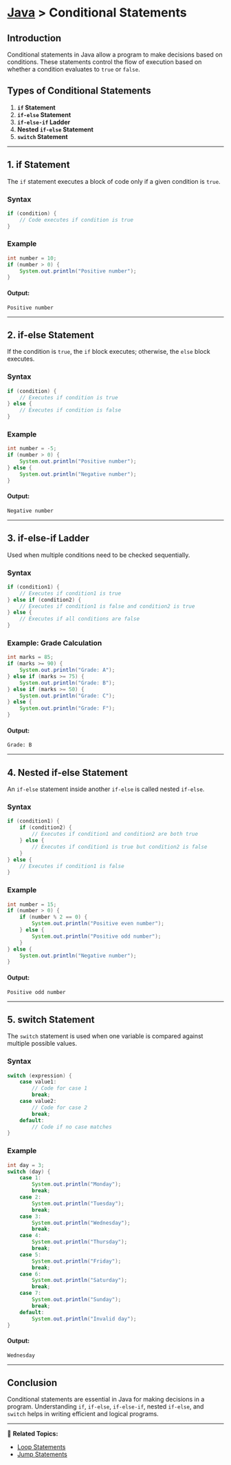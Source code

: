 # [Java](../) > Conditional Statements

## Introduction
Conditional statements in Java allow a program to make decisions based on conditions. These statements control the flow of execution based on whether a condition evaluates to `true` or `false`.

## Types of Conditional Statements
1. **`if` Statement**
2. **`if-else` Statement**
3. **`if-else-if` Ladder**
4. **Nested `if-else` Statement**
5. **`switch` Statement**

---

## 1. if Statement
The `if` statement executes a block of code only if a given condition is `true`.

### Syntax
```java
if (condition) {
    // Code executes if condition is true
}
```

### Example
```java
int number = 10;
if (number > 0) {
    System.out.println("Positive number");
}
```
#### Output:
```
Positive number
```

---

## 2. if-else Statement
If the condition is `true`, the `if` block executes; otherwise, the `else` block executes.

### Syntax
```java
if (condition) {
    // Executes if condition is true
} else {
    // Executes if condition is false
}
```

### Example
```java
int number = -5;
if (number > 0) {
    System.out.println("Positive number");
} else {
    System.out.println("Negative number");
}
```
#### Output:
```
Negative number
```

---

## 3. if-else-if Ladder
Used when multiple conditions need to be checked sequentially.

### Syntax
```java
if (condition1) {
    // Executes if condition1 is true
} else if (condition2) {
    // Executes if condition1 is false and condition2 is true
} else {
    // Executes if all conditions are false
}
```

### Example: Grade Calculation
```java
int marks = 85;
if (marks >= 90) {
    System.out.println("Grade: A");
} else if (marks >= 75) {
    System.out.println("Grade: B");
} else if (marks >= 50) {
    System.out.println("Grade: C");
} else {
    System.out.println("Grade: F");
}
```
#### Output:
```
Grade: B
```

---

## 4. Nested if-else Statement
An `if-else` statement inside another `if-else` is called nested `if-else`.

### Syntax
```java
if (condition1) {
    if (condition2) {
        // Executes if condition1 and condition2 are both true
    } else {
        // Executes if condition1 is true but condition2 is false
    }
} else {
    // Executes if condition1 is false
}
```

### Example
```java
int number = 15;
if (number > 0) {
    if (number % 2 == 0) {
        System.out.println("Positive even number");
    } else {
        System.out.println("Positive odd number");
    }
} else {
    System.out.println("Negative number");
}
```
#### Output:
```
Positive odd number
```

---

## 5. switch Statement
The `switch` statement is used when one variable is compared against multiple possible values.

### Syntax
```java
switch (expression) {
    case value1:
        // Code for case 1
        break;
    case value2:
        // Code for case 2
        break;
    default:
        // Code if no case matches
}
```

### Example
```java
int day = 3;
switch (day) {
    case 1:
        System.out.println("Monday");
        break;
    case 2:
        System.out.println("Tuesday");
        break;
    case 3:
        System.out.println("Wednesday");
        break;
    case 4:
        System.out.println("Thursday");
        break;
    case 5:
        System.out.println("Friday");
        break;
    case 6:
        System.out.println("Saturday");
        break;
    case 7:
        System.out.println("Sunday");
        break;
    default:
        System.out.println("Invalid day");
}
```
#### Output:
```
Wednesday
```

---

## Conclusion
Conditional statements are essential in Java for making decisions in a program. Understanding `if`, `if-else`, `if-else-if`, nested `if-else`, and `switch` helps in writing efficient and logical programs.

---
🔗 **Related Topics:**
- [Loop Statements](../loop-statements)
- [Jump Statements](../jump-statements)
